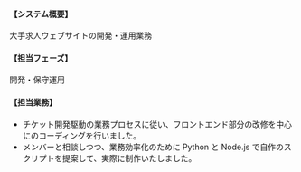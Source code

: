 #### 【システム概要】

大手求人ウェブサイトの開発・運用業務

#### 【担当フェーズ】

開発・保守運用

#### 【担当業務】

- チケット開発駆動の業務プロセスに従い、フロントエンド部分の改修を中心にのコーディングを行いました。
- メンバーと相談しつつ、業務効率化のために Python と Node.js で自作のスクリプトを提案して、実際に制作いたしました。
